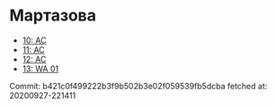 # Мартазова
- [10: AC](10.md)
- [11: AC](11.md)
- [12: AC](12.md)
- [13: WA 01](13.md)

Commit: b421c0f499222b3f9b502b3e02f059539fb5dcba
 fetched at: 20200927-221411
